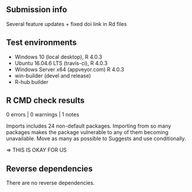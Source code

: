 ## Submission info

Several feature updates + fixed doi link in Rd files 

## Test environments

* Windows 10 (local desktop), R 4.0.3
* Ubuntu 16.04.6 LTS (travis-ci), R 4.0.3
* Windows Server x64 (appveyor.com) R 4.0.3
* win-builder (devel and release)
* R-hub builder

## R CMD check results

0 errors | 0 warnings | 1 notes

  Imports includes 24 non-default packages.
  Importing from so many packages makes the package vulnerable to any of
  them becoming unavailable.  Move as many as possible to Suggests and
  use conditionally.

   => THIS IS OKAY FOR US

## Reverse dependencies

There are no reverse dependencies.